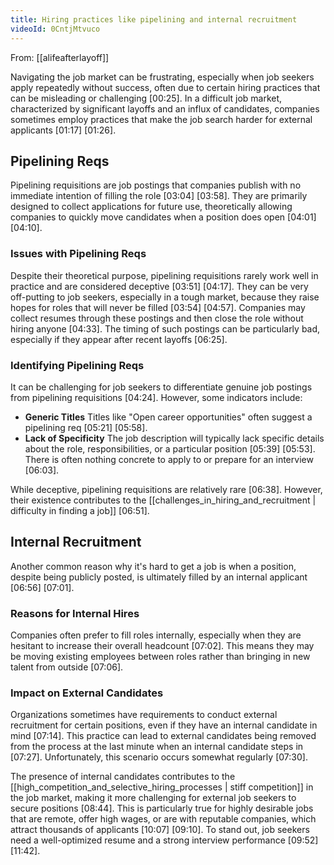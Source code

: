 ```yaml
---
title: Hiring practices like pipelining and internal recruitment
videoId: 0CntjMtvuco
---
```


From: [[alifeafterlayoff]] <br/> 

Navigating the job market can be frustrating, especially when job seekers apply repeatedly without success, often due to certain hiring practices that can be misleading or challenging <a class="yt-timestamp" data-t="00:25">[00:25]</a>. In a difficult job market, characterized by significant layoffs and an influx of candidates, companies sometimes employ practices that make the job search harder for external applicants <a class="yt-timestamp" data-t="01:17">[01:17]</a> <a class="yt-timestamp" data-t="01:26">[01:26]</a>.

## Pipelining Reqs

Pipelining requisitions are job postings that companies publish with no immediate intention of filling the role <a class="yt-timestamp" data-t="03:04">[03:04]</a> <a class="yt-timestamp" data-t="03:58">[03:58]</a>.
They are primarily designed to collect applications for future use, theoretically allowing companies to quickly move candidates when a position does open <a class="yt-timestamp" data-t="04:01">[04:01]</a> <a class="yt-timestamp" data-t="04:10">[04:10]</a>.

### Issues with Pipelining Reqs

Despite their theoretical purpose, pipelining requisitions rarely work well in practice and are considered deceptive <a class="yt-timestamp" data-t="03:51">[03:51]</a> <a class="yt-timestamp" data-t="04:17">[04:17]</a>. They can be very off-putting to job seekers, especially in a tough market, because they raise hopes for roles that will never be filled <a class="yt-timestamp" data-t="03:54">[03:54]</a> <a class="yt-timestamp" data-t="04:57">[04:57]</a>. Companies may collect resumes through these postings and then close the role without hiring anyone <a class="yt-timestamp" data-t="04:33">[04:33]</a>. The timing of such postings can be particularly bad, especially if they appear after recent layoffs <a class="yt-timestamp" data-t="06:25">[06:25]</a>.

### Identifying Pipelining Reqs

It can be challenging for job seekers to differentiate genuine job postings from pipelining requisitions <a class="yt-timestamp" data-t="04:24">[04:24]</a>. However, some indicators include:
*   **Generic Titles** Titles like "Open career opportunities" often suggest a pipelining req <a class="yt-timestamp" data-t="05:21">[05:21]</a> <a class="yt-timestamp" data-t="05:58">[05:58]</a>.
*   **Lack of Specificity** The job description will typically lack specific details about the role, responsibilities, or a particular position <a class="yt-timestamp" data-t="05:39">[05:39]</a> <a class="yt-timestamp" data-t="05:53">[05:53]</a>. There is often nothing concrete to apply to or prepare for an interview <a class="yt-timestamp" data-t="06:03">[06:03]</a>.

While deceptive, pipelining requisitions are relatively rare <a class="yt-timestamp" data-t="06:38">[06:38]</a>. However, their existence contributes to the [[challenges_in_hiring_and_recruitment | difficulty in finding a job]] <a class="yt-timestamp" data-t="06:51">[06:51]</a>.

## Internal Recruitment

Another common reason why it's hard to get a job is when a position, despite being publicly posted, is ultimately filled by an internal applicant <a class="yt-timestamp" data-t="06:56">[06:56]</a> <a class="yt-timestamp" data-t="07:01">[07:01]</a>.

### Reasons for Internal Hires

Companies often prefer to fill roles internally, especially when they are hesitant to increase their overall headcount <a class="yt-timestamp" data-t="07:02">[07:02]</a>. This means they may be moving existing employees between roles rather than bringing in new talent from outside <a class="yt-timestamp" data-t="07:06">[07:06]</a>.

### Impact on External Candidates

Organizations sometimes have requirements to conduct external recruitment for certain positions, even if they have an internal candidate in mind <a class="yt-timestamp" data-t="07:14">[07:14]</a>. This practice can lead to external candidates being removed from the process at the last minute when an internal candidate steps in <a class="yt-timestamp" data-t="07:27">[07:27]</a>. Unfortunately, this scenario occurs somewhat regularly <a class="yt-timestamp" data-t="07:30">[07:30]</a>.

The presence of internal candidates contributes to the [[high_competition_and_selective_hiring_processes | stiff competition]] in the job market, making it more challenging for external job seekers to secure positions <a class="yt-timestamp" data-t="08:44">[08:44]</a>. This is particularly true for highly desirable jobs that are remote, offer high wages, or are with reputable companies, which attract thousands of applicants <a class="yt-timestamp" data-t="10:07">[10:07]</a> <a class="yt-timestamp" data-t="09:10">[09:10]</a>. To stand out, job seekers need a well-optimized resume and a strong interview performance <a class="yt-timestamp" data-t="09:52">[09:52]</a> <a class="yt-timestamp" data-t="11:42">[11:42]</a>.